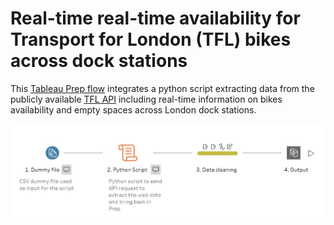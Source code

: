 # Real-time real-time availability for Transport for London (TFL) bikes across dock stations
This [Tableau Prep flow](https://github.com/ferrap/tableau-prep-tfl-bikes/blob/6416ea1b9a0573e417a3405720a8c2632904c386/Bikes%20TFL.tflx) integrates a python script extracting data from the publicly available [TFL API](https://tfl.gov.uk/tfl/syndication/feeds/cycle-hire/livecyclehireupdates.xml) including real-time information on bikes availability and empty spaces across London dock stations.

![alt text](https://github.com/ferrap/tableau-prep-tfl-bikes/blob/main/Prep%20flow.jpg "Tableau Prep Flow")
